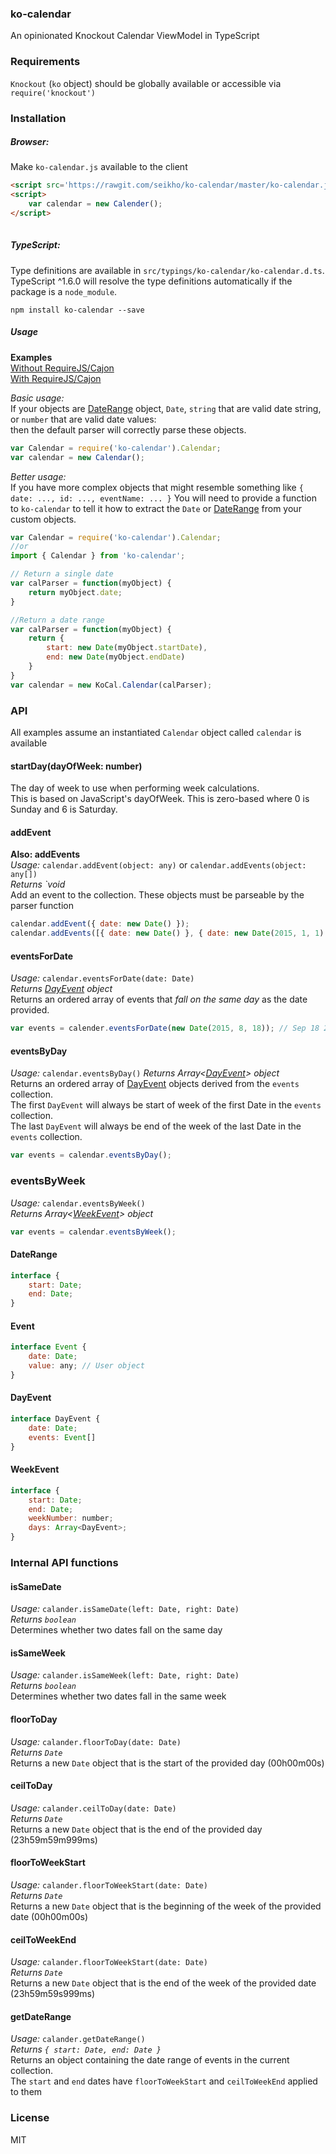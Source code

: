 ### ko-calendar
An opinionated Knockout Calendar ViewModel in TypeScript

### Requirements
`Knockout` (`ko` object) should be globally available or accessible via `require('knockout')`

### Installation

##### Browser:
Make `ko-calendar.js` available to the client
```html
<script src='https://rawgit.com/seikho/ko-calendar/master/ko-calendar.js'></script>
<script>
    var calendar = new Calender();
</script>
    
```
 
##### TypeScript:
Type definitions are available in `src/typings/ko-calendar/ko-calendar.d.ts`.  
TypeScript ^1.6.0 will resolve the type definitions automatically if the package is a `node_module`.    
```
npm install ko-calendar --save
```
 
##### Usage

**Examples**  
[Without RequireJS/Cajon](http://rawgit.com/seikho/ko-calendar/master/example/index.html)  
[With RequireJS/Cajon](http://rawgit.com/seikho/ko-calendar/master/example/require.html)  
  
*Basic usage:*  
If your objects are [DateRange](#daterange) object, `Date`, `string` that are valid date string, or `number` that are valid date values:  
then the default parser will correctly parse these objects.
  
```javascript
var Calendar = require('ko-calendar').Calendar;
var calendar = new Calendar();
```


*Better usage:*  
If you have more complex objects that might resemble something like `{ date: ..., id: ..., eventName: ... }`
You will need to provide a function to `ko-calendar` to tell it how to extract the `Date` or [DateRange](#daterange) from your custom objects.  

```javascript
var Calendar = require('ko-calendar').Calendar;
//or
import { Calendar } from 'ko-calendar';

// Return a single date
var calParser = function(myObject) {
    return myObject.date;
}

//Return a date range
var calParser = function(myObject) {
    return {
        start: new Date(myObject.startDate),
        end: new Date(myObject.endDate)
    }
}
var calendar = new KoCal.Calendar(calParser);
```

### API
All examples assume an instantiated `Calendar` object called `calendar` is available 

#### startDay(dayOfWeek: number)
The day of week to use when performing week calculations.  
This is based on JavaScript's dayOfWeek. This is zero-based where 0 is Sunday and 6 is Saturday.

#### addEvent
**Also: addEvents**  
*Usage:* `calendar.addEvent(object: any)` or `calendar.addEvents(object: any[])`  
*Returns `void*  
Add an event to the collection. These objects must be parseable by the parser function  
```javascript
calendar.addEvent({ date: new Date() });
calendar.addEvents([{ date: new Date() }, { date: new Date(2015, 1, 1) }]);
```

#### eventsForDate
*Usage:* `calendar.eventsForDate(date: Date)`  
*Returns [DayEvent](#dayevent) object*  
Returns an ordered array of events that *fall on the same day* as the date provided.
```javascript
var events = calender.eventsForDate(new Date(2015, 8, 18)); // Sep 18 2015
```

#### eventsByDay
*Usage:* `calendar.eventsByDay()`
*Returns Array<[DayEvent](#dayevent)> object*  
Returns an ordered array of [DayEvent](#dayevent) objects derived from the `events` collection.  
The first `DayEvent` will always be start of week of the first Date in the `events` collection.  
The last `DayEvent` will always be end of the week of the last Date in the `events` collection.
```javascript
var events = calendar.eventsByDay();
```

### eventsByWeek
*Usage:* `calendar.eventsByWeek()`  
*Returns Array<[WeekEvent](#weekevent)> object*
```javascript
var events = calendar.eventsByWeek();
```
#### DateRange
```javascript
interface {
    start: Date;
    end: Date;
}
```

#### Event
```javascript
interface Event {
    date: Date;
    value: any; // User object
}
```

#### DayEvent
```javascript
interface DayEvent {
    date: Date;
    events: Event[]
}
```

#### WeekEvent
```javascript
interface {
    start: Date;
    end: Date;
    weekNumber: number;
    days: Array<DayEvent>;
}
```

### Internal API functions

#### isSameDate
*Usage:* `calander.isSameDate(left: Date, right: Date)`  
*Returns `boolean`*  
Determines whether two dates fall on the same day

#### isSameWeek
*Usage:* `calander.isSameWeek(left: Date, right: Date)`  
*Returns `boolean`*  
Determines whether two dates fall in the same week

#### floorToDay
*Usage:* `calander.floorToDay(date: Date)`  
*Returns `Date`*  
Returns a new `Date` object that is the start of the provided day (00h00m00s)

#### ceilToDay
*Usage:* `calander.ceilToDay(date: Date)`  
*Returns `Date`*  
Returns a new `Date` object that is the end of the provided day (23h59m59m999ms)

#### floorToWeekStart
*Usage:* `calander.floorToWeekStart(date: Date)`  
*Returns `Date`*  
Returns a new `Date` object that is the beginning of the week of the provided date (00h00m00s)

#### ceilToWeekEnd
*Usage:* `calander.floorToWeekStart(date: Date)`  
*Returns `Date`*  
Returns a new `Date` object that is the end of the week of the provided date (23h59m59s999ms)

#### getDateRange
*Usage:* `calander.getDateRange()`  
*Returns `{ start: Date, end: Date }`*  
Returns an object containing the date range of events in the current collection.  
The `start` and `end` dates have `floorToWeekStart` and `ceilToWeekEnd` applied to them

### License
MIT